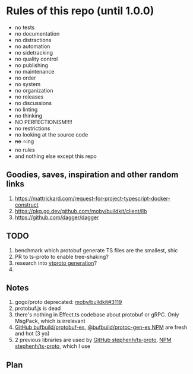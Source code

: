 # Rules of this repo (until 1.0.0)

- no tests
- no documentation
- no distractions
- no automation
- no sidetracking
- no quality control
- no publishing
- no maintenance
- no order
- no system
- no organization
- no releases
- no discussions
- no linting
- no thinking
- NO PERFECTIONISM!!!!
- no restrictions
- no looking at the source code
- ~~no~~ ⭐️ing
- no rules
- and nothing else except this repo

## Goodies, saves, inspiration and other random links

1. https://mattrickard.com/request-for-project-typescript-docker-construct
2. https://pkg.go.dev/github.com/moby/buildkit/client/llb
3. https://github.com/dagger/dagger

## TODO

1. benchmark which protobuf generate TS files are the smallest, shic
2. PR to ts-proto to enable tree-shaking?
3. research into [vtproto generation](https://github.com/moby/buildkit/pull/5342#issuecomment-2362232396)?
4.

## Notes

1. gogo/proto deprecated: [moby/buildkit#3119](https://github.com/moby/buildkit/issues/3119)
2. protobuf.js is dead
3. there's nothing in Effect.ts codebase about protobuf or gRPC. Only MsgPack, which is irrelevant
4. [GitHub bufbuild/protobuf-es](https://github.com/bufbuild/protobuf-es), [@bufbuild/protoc-gen-es NPM](https://www.npmjs.com/package/@bufbuild/protoc-gen-es) are fresh and hot (3 yo)
5. 2 previous libraries are used by [GitHub stephenh/ts-proto](https://github.com/stephenh/ts-proto), [NPM stephenh/ts-proto](https://www.npmjs.com/package/ts-proto), which I use

## Plan
